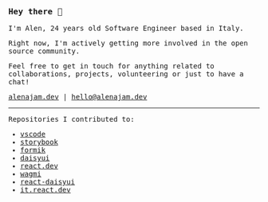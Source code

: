 ### <samp>Hey there 👋</samp>

<samp>

I'm Alen, 24 years old Software Engineer based in Italy. 

Right now, I'm actively getting more involved in the open source community.

Feel free to get in touch for anything related to collaborations, projects, volunteering or just to have a chat!

[alenajam.dev](https://alenajam.dev) | [hello@alenajam.dev](mailto:hello@alenajam.dev)

---

Repositories I contributed to:

- [vscode](https://github.com/microsoft/vscode/pulls?q=is%3Apr+author%3Aoxcened)
- [storybook](https://github.com/storybookjs/storybook/pulls?q=is%3Apr+author%3Aoxcened)
- [formik](https://github.com/jaredpalmer/formik/pulls?q=is%3Apr+author%3Aoxcened)
- [daisyui](https://github.com/saadeghi/daisyui/pulls?q=is%3Apr+author%3Aoxcened)
- [react.dev](https://github.com/reactjs/react.dev/pulls?q=is%3Apr+author%3Aoxcened)
- [wagmi](https://github.com/wagmi-dev/wagmi/pulls?q=is%3Apr+author%3Aoxcened)
- [react-daisyui](https://github.com/daisyui/react-daisyui/pulls?q=is%3Apr+author%3Aoxcened)
- [it.react.dev](https://github.com/reactjs/it.react.dev/pulls?q=is%3Apr+author%3Aoxcened)
</samp>

<!-- ---

<img src="https://github-readme-stats.vercel.app/api?username=oxcened&hide_rank=false&show_icons=true&custom_title=Open%20Source%20Stats&text_bold=false&theme=graywhite" width="400px" alt="Alen Ajam's open source stats" />

-->
